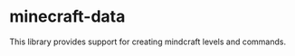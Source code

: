 minecraft-data
==============

This library provides support for creating mindcraft levels and commands.
